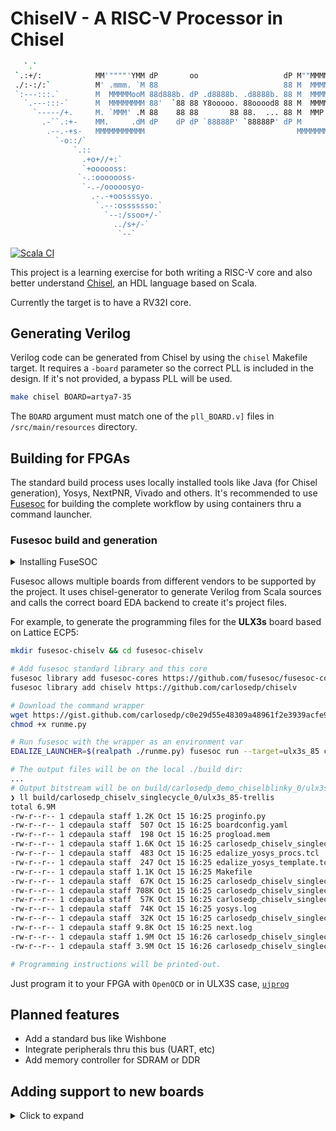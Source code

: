 # ChiselV - A RISC-V Processor in Chisel

```sh
   `.`
 `.:+/:            MM'""""'YMM dP       oo                   dP M""MMMMM""M
 ./:-:/:`          M' .mmm. `M 88                            88 M  MMMMM  M
 `:---:::.`        M  MMMMMooM 88d888b. dP .d8888b. .d8888b. 88 M  MMMMP  M
   `.---:::-`      M  MMMMMMMM 88'  `88 88 Y8ooooo. 88ooood8 88 M  MMMM' .M
     `-----/+.     M. `MMM' .M 88    88 88       88 88.  ... 88 M  MMP' .MM
       .-``.:+-    MM.     .dM dP    dP dP `88888P' `88888P' dP M     .dMMM
        .--.-+s-   MMMMMMMMMMM                                  MMMMMMMMMMM
          `-o::/`
              `.::
                .+o+//+:`
                `+oooooss:
               `-.:ooooooss-
                `-.-/ooooosyo-
                  .-.-+oossssyo.
                   `.--:osssssso:`
                     `--:/ssoo+/-`
                       ../s+/-`
                        `--`
```

[![Scala CI](https://github.com/carlosedp/chiselv/actions/workflows/scala.yml/badge.svg)](https://github.com/carlosedp/chiselv/actions/workflows/scala.yml)

This project is a learning exercise for both writing a RISC-V core and also
better understand [Chisel](https://www.chisel-lang.org/), an HDL language based on Scala.

Currently the target is to have a RV32I core.

## Generating Verilog

Verilog code can be generated from Chisel by using the `chisel` Makefile target. It requires a `-board` parameter so the correct PLL is included in the design. If it's not provided, a bypass PLL will be used.

```sh
make chisel BOARD=artya7-35
```

The `BOARD` argument must match one of the `pll_BOARD.v]` files in `/src/main/resources` directory.

## Building for FPGAs

The standard build process uses locally installed tools like Java (for Chisel generation), Yosys, NextPNR, Vivado and others. It's recommended to use [Fusesoc](https://github.com/olofk/fusesoc) for building the complete workflow by using containers thru a command launcher.

### Fusesoc build and generation

<details>
  <summary>Installing FuseSOC</summary>

To install Fusesoc (requires Python3 and pip3):

```sh
pip3 install --upgrade --user fusesoc
```

Check if it's working:

```sh
$ fusesoc --version
1.12.0
```

If the terminal reports an error about the command not being found check that the directory `~/.local/bin` is in your command search path (`export PATH=~/.local/bin:$PATH`).

</details>

Fusesoc allows multiple boards from different vendors to be supported by the project. It uses chisel-generator to generate Verilog from Scala sources and calls the correct board EDA backend to create it's project files.

For example, to generate the programming files for the **ULX3s** board based on Lattice ECP5:

```sh
mkdir fusesoc-chiselv && cd fusesoc-chiselv

# Add fusesoc standard library and this core
fusesoc library add fusesoc-cores https://github.com/fusesoc/fusesoc-cores
fusesoc library add chiselv https://github.com/carlosedp/chiselv

# Download the command wrapper
wget https://gist.github.com/carlosedp/c0e29d55e48309a48961f2e3939acfe9/raw/bfeb1cfe2e188c1d5ced0b09aabc9902fdfda6aa/runme.py
chmod +x runme.py

# Run fusesoc with the wrapper as an environment var
EDALIZE_LAUNCHER=$(realpath ./runme.py) fusesoc run --target=ulx3s_85 carlosedp:chiselv:singlecycle

# The output files will be on the local ./build dir:
...
# Output bitstream will be on build/carlosedp_demo_chiselblinky_0/ulx3s_85-trellis
❯ ll build/carlosedp_chiselv_singlecycle_0/ulx3s_85-trellis
total 6.9M
-rw-r--r-- 1 cdepaula staff 1.2K Oct 15 16:25 proginfo.py
-rw-r--r-- 1 cdepaula staff  507 Oct 15 16:25 boardconfig.yaml
-rw-r--r-- 1 cdepaula staff  198 Oct 15 16:25 progload.mem
-rw-r--r-- 1 cdepaula staff 1.6K Oct 15 16:25 carlosedp_chiselv_singlecycle_0.eda.yml
-rw-r--r-- 1 cdepaula staff  483 Oct 15 16:25 edalize_yosys_procs.tcl
-rw-r--r-- 1 cdepaula staff  247 Oct 15 16:25 edalize_yosys_template.tcl
-rw-r--r-- 1 cdepaula staff 1.1K Oct 15 16:25 Makefile
-rw-r--r-- 1 cdepaula staff  67K Oct 15 16:25 carlosedp_chiselv_singlecycle_0.blif
-rw-r--r-- 1 cdepaula staff 708K Oct 15 16:25 carlosedp_chiselv_singlecycle_0.json
-rw-r--r-- 1 cdepaula staff  57K Oct 15 16:25 carlosedp_chiselv_singlecycle_0.edif
-rw-r--r-- 1 cdepaula staff  74K Oct 15 16:25 yosys.log
-rw-r--r-- 1 cdepaula staff  32K Oct 15 16:25 carlosedp_chiselv_singlecycle_0.config
-rw-r--r-- 1 cdepaula staff 9.8K Oct 15 16:25 next.log
-rw-r--r-- 1 cdepaula staff 1.9M Oct 15 16:26 carlosedp_chiselv_singlecycle_0.bit
-rw-r--r-- 1 cdepaula staff 3.9M Oct 15 16:26 carlosedp_chiselv_singlecycle_0.svf

# Programming instructions will be printed-out.
```

Just program it to your FPGA with `OpenOCD` or in ULX3S case, [`ujprog`](https://github.com/f32c/tools/tree/master/ujprog)


## Planned features

* Add a standard bus like Wishbone
* Integrate peripherals thru this bus (UART, etc)
* Add memory controller for SDRAM or DDR

## Adding support to new boards

<details>
  <summary>Click to expand</summary>

Support for new boards can be added in the `chiselv.core` file and programming instructions in the `proginfo/buildconfig.yaml` together with a board template text.

Three sections are required:

### Fileset

Filesets lists the dependency from the chisel-generator, that outputs Verilog from Chisel (Scala) code. It also contains the static files used for each board like constraints and programming config that must be copied to the output project dir and used by EDA. The programming info text template is also added.

```yaml
  ulx3s-85:
    depend: ["fusesoc:utils:generators:0.1.6"]
    files:
      - constraints/ecp5-ulx3s.lpf: { file_type: LPF }
      - openocd/ft231x.cfg: { file_type: user }
      - openocd/LFE5U-85F.cfg: { file_type: user }
      - proginfo/ulx3s-template.txt: { file_type: user }
```

### Generate

The generator section contains the Chisel generator parameters. It has the arguments to be passed to Chisel (the board), the project name and the output files created by the generator to be used by the EDA.

```yaml
  ulx3s:
    generator: chisel
    parameters:
      extraargs: "--target:fpga -board ulx3s"
      buildtool: sbt
      copy_core: true
      output:
        files:
          - generated/Toplevel.v: { file_type: verilogSource }
          - generated/GPIOInOut.v: { file_type: verilogSource }
          - generated/pll_ulx3s.v: { file_type: verilogSource }
```

### Target

Finally the target section has the board information to be passed to the EDA tools. Parameters like the package/die or extra parameters to synthesis or PnR. This is highly dependent of the EDA backend. It's name is the one passed on the `--target=` param on FuseSoc. It also references the fileset and generate configs.

```yaml
  ulx3s_85:
    default_tool: trellis
    description: ULX3S 85k version
    filesets: [ulx3s-85, proginfo, progload]
    generate: [ulx3s]
    hooks:
      post_run: [ulx3s-85f]
    tools:
      diamond:
        part: LFE5U-85F-6BG381C
      trellis:
        nextpnr_options: [--package, CABGA381, --85k]
        yosys_synth_options: [-abc9, -nowidelut]
    toplevel: Toplevel
```

### Post-run script

If you desire to add a programming information text output after generating the bitstream files, add the board to the `scripts` section (and to it's target hooks) calling the proginfo.py with a board identifier that must match the `boardconfig.yaml` file in the `proginfo` dir.

```yaml
  ulx3s-85f:
    cmd : [python3, proginfo.py, ulx3s-85f]
```

The `boardconfig.yaml` file must contain the files names used by each board and a corresponding template `.txt` file that will contain the output text. This will be printed after bitstream generation.

</details>
